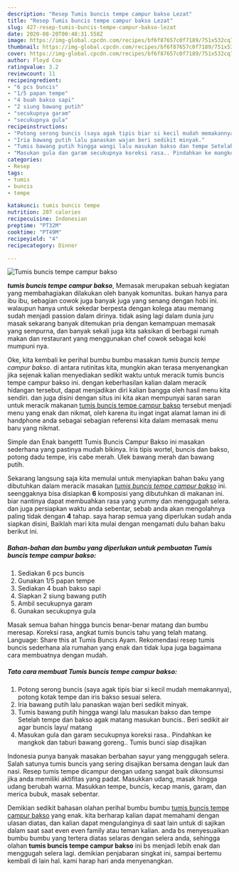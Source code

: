 ```yaml
---
description: "Resep Tumis buncis tempe campur bakso Lezat"
title: "Resep Tumis buncis tempe campur bakso Lezat"
slug: 427-resep-tumis-buncis-tempe-campur-bakso-lezat
date: 2020-08-20T00:48:31.558Z
image: https://img-global.cpcdn.com/recipes/bf6f87657c0f7189/751x532cq70/tumis-buncis-tempe-campur-bakso-foto-resep-utama.jpg
thumbnail: https://img-global.cpcdn.com/recipes/bf6f87657c0f7189/751x532cq70/tumis-buncis-tempe-campur-bakso-foto-resep-utama.jpg
cover: https://img-global.cpcdn.com/recipes/bf6f87657c0f7189/751x532cq70/tumis-buncis-tempe-campur-bakso-foto-resep-utama.jpg
author: Floyd Cox
ratingvalue: 3.2
reviewcount: 11
recipeingredient:
- "6 pcs buncis"
- "1/5 papan tempe"
- "4 buah bakso sapi"
- "2 siung bawang putih"
- "secukupnya garam"
- "secukupnya gula"
recipeinstructions:
- "Potong serong buncis (saya agak tipis biar si kecil mudah memakannya), potong kotak tempe dan iris bakso sesuai selera."
- "Iria bawang putih lalu panaskan wajan beri sedikit minyak."
- "Tumis bawang putih hingga wangi lalu masukan bakso dan tempe Setelah tempe dan bakso agak matang masukan buncis.. Beri sedikit air agar buncis layu/ matang"
- "Masukan gula dan garam secukupnya koreksi rasa.. Pindahkan ke mangkok dan taburi bawang goreng.. Tumis bunci siap disajikan"
categories:
- Resep
tags:
- tumis
- buncis
- tempe

katakunci: tumis buncis tempe 
nutrition: 207 calories
recipecuisine: Indonesian
preptime: "PT32M"
cooktime: "PT49M"
recipeyield: "4"
recipecategory: Dinner

---
```



![Tumis buncis tempe campur bakso](https://img-global.cpcdn.com/recipes/bf6f87657c0f7189/751x532cq70/tumis-buncis-tempe-campur-bakso-foto-resep-utama.jpg)

<b><i>tumis buncis tempe campur bakso</i></b>, Memasak merupakan sebuah kegiatan yang membahagiakan dilakukan oleh banyak komunitas. bukan hanya para ibu ibu, sebagian cowok juga banyak juga yang senang dengan hobi ini. walaupun hanya untuk sekedar berpesta dengan kolega atau memang sudah menjadi passion dalam dirinya. tidak asing lagi dalam dunia juru masak sekarang banyak ditemukan pria dengan kemampuan memasak yang sempurna, dan banyak sekali juga kita saksikan di berbagai rumah makan dan restaurant yang menggunakan chef cowok sebagai koki mumpuni nya.

Oke, kita kembali ke perihal bumbu bumbu masakan <i>tumis buncis tempe campur bakso</i>. di antara rutinitas kita, mungkin akan terasa menyenangkan jika sejenak kalian menyediakan sedikit waktu untuk meracik tumis buncis tempe campur bakso ini. dengan keberhasilan kalian dalam meracik hidangan tersebut, dapat menjadikan diri kalian bangga oleh hasil menu kita sendiri. dan juga disini dengan situs ini kita akan mempunyai saran saran untuk meracik makanan <u>tumis buncis tempe campur bakso</u> tersebut menjadi menu yang enak dan nikmat, oleh karena itu ingat ingat alamat laman ini di handphone anda sebagai sebagian referensi kita dalam memasak menu baru yang nikmat.

Simple dan Enak bangettt Tumis Buncis Campur Bakso ini masakan sederhana yang pastinya mudah bikinya. Iris tipis wortel, buncis dan bakso, potong dadu tempe, iris cabe merah. Ulek bawang merah dan bawang putih.


Sekarang langsung saja kita memulai untuk menyiapkan bahan baku yang dibutuhkan dalam meracik masakan <u><i>tumis buncis tempe campur bakso</i></u> ini. seenggaknya bisa disiapkan <b>6</b> komposisi yang dibutuhkan di makanan ini. biar nantinya dapat membuahkan rasa yang yummy dan menggugah selera. dan juga persiapkan waktu anda sebentar, sebab anda akan mengolahnya paling tidak dengan <b>4</b> tahap. saya harap semua yang diperlukan sudah anda siapkan disini, Baiklah mari kita mulai dengan mengamati dulu bahan baku berikut ini.

<!--inarticleads1-->

##### Bahan-bahan dan bumbu yang diperlukan untuk pembuatan Tumis buncis tempe campur bakso:

1. Sediakan 6 pcs buncis
1. Gunakan 1/5 papan tempe
1. Sediakan 4 buah bakso sapi
1. Siapkan 2 siung bawang putih
1. Ambil secukupnya garam
1. Gunakan secukupnya gula


Masak semua bahan hingga buncis benar-benar matang dan bumbu meresap. Koreksi rasa, angkat tumis buncis tahu yang telah matang. Language: Share this at Tumis Buncis Ayam. Rekomendasi resep tumis buncis sederhana ala rumahan yang enak dan tidak lupa juga bagaimana cara membuatnya dengan mudah. 

<!--inarticleads2-->

##### Tata cara membuat Tumis buncis tempe campur bakso:

1. Potong serong buncis (saya agak tipis biar si kecil mudah memakannya), potong kotak tempe dan iris bakso sesuai selera.
1. Iria bawang putih lalu panaskan wajan beri sedikit minyak.
1. Tumis bawang putih hingga wangi lalu masukan bakso dan tempe Setelah tempe dan bakso agak matang masukan buncis.. Beri sedikit air agar buncis layu/ matang
1. Masukan gula dan garam secukupnya koreksi rasa.. Pindahkan ke mangkok dan taburi bawang goreng.. Tumis bunci siap disajikan


Indonesia punya banyak masakan berbahan sayur yang menggugah selera. Salah satunya tumis buncis yang sering disajikan bersama dengan lauk dan nasi. Resep tumis tempe dicampur dengan udang sangat baik dikonsumsi jika anda memiliki aktifitas yang padat. Masukkan udang, masak hingga udang berubah warna. Masukkan tempe, buncis, kecap manis, garam, dan merica bubuk, masak sebentar. 

Demikian sedikit bahasan olahan perihal bumbu bumbu <u>tumis buncis tempe campur bakso</u> yang enak. kita berharap kalian dapat memahami dengan ulasan diatas, dan kalian dapat mengulanginya di saat lain untuk di sajikan dalam saat saat even even family atau teman kalian. anda bs menyesuaikan bumbu bumbu yang tertera diatas selaras dengan selera anda, sehingga olahan <b>tumis buncis tempe campur bakso</b> ini bs menjadi lebih enak dan menggugah selera lagi. demikian penjabaran singkat ini, sampai bertemu kembali di lain hal. kami harap hari anda menyenangkan.
